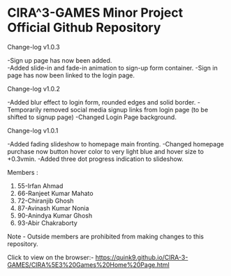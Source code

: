 # CIRA^3-GAMES Minor Project Official Github Repository

Change-log v1.0.3

-Sign up page has now been added.<br>
-Added slide-in and fade-in animation to sign-up form container.
-Sign in page has now been linked to the login page.

Change-log v1.0.2

-Added blur effect to login form, rounded edges and solid border.
-Temporarily removed social media signup links from login page (to be shifted to signup page)
-Changed Login Page background.

Change-log v1.0.1

-Added fading slideshow to homepage main fronting.
-Changed homepage purchase now button hover color to very light blue and hover size to +0.3vmin.
-Added three dot progress indication to slideshow.


Members :
1) 55-Irfan Ahmad
2) 66-Ranjeet Kumar Mahato
3) 72-Chiranjib Ghosh
4) 87-Avinash Kumar Nonia
5) 90-Anindya Kumar Ghosh
6) 93-Abir Chakraborty

Note - Outside members are prohibited from making changes to this repository.

Click to view on the browser:-
https://quink9.github.io/CIRA-3-GAMES/CIRA%5E3%20Games%20Home%20Page.html
